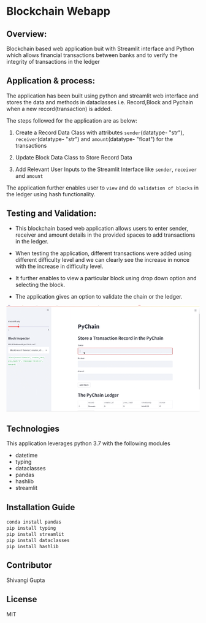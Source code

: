 # Blockchain Webapp

## Overview:
Blockchain based web application buit with Streamlit interface and Python which allows financial transactions between banks and to verify the integrity of transactions in the ledger

## Application & process:

The application has been built using python and streamlit web interface and stores the data and methods in dataclasses i.e. Record,Block and Pychain when a new record(transaction) is added.

The steps followed for the application are as below:

1. Create a Record Data Class with attributes `sender`(datatype- "str"), `receiver`(datatype- "str") and `amount`(datatype- "float") for the transactions

2. Update Block Data Class to Store Record Data

3. Add Relevant User Inputs to the Streamlit Interface like `sender`, `receiver` and `amount`

The application further enables user to `view` and do `validation of blocks` in the ledger using hash functionality.


## Testing and Validation:

* This blockchain based web application allows users to enter sender, receiver and amount details in the provided spaces to add transactions in the ledger.

* When testing the application, different transactions were added using different difficulty level and we can clearly see the increase in nonce with the increase in difficulty level. 

* It further enables to view a particular block using  drop down option and selecting the block.

* The application gives an option to validate the chain or the ledger.


![Web application_working](media/blockchain_app.gif)

## Technologies

This application leverages python 3.7 with the following modules

* datetime
* typing
* dataclasses
* pandas
* hashlib
* streamlit


## Installation Guide

```
conda install pandas
pip install typing
pip install streamlit
pip install dataclasses
pip install hashlib
```

## Contributor

Shivangi Gupta

## License

MIT